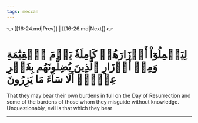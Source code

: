 ```yaml
---
tags: meccan
---
```


👈 [[16-24.md|Prev]] | [[16-26.md|Next]] 👉

# لِيَحۡمِلُوٓاْ أَوۡزَارَهُمۡ كَامِلَةٗ يَوۡمَ ٱلۡقِيَٰمَةِ وَمِنۡ أَوۡزَارِ ٱلَّذِينَ يُضِلُّونَهُم بِغَيۡرِ عِلۡمٍۗ أَلَا سَآءَ مَا يَزِرُونَ

That they may bear their own burdens in full on the Day of Resurrection and some of the burdens of those whom they misguide without knowledge. Unquestionably, evil is that which they bear

---

